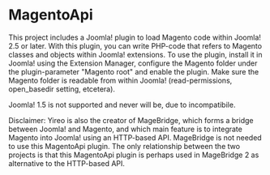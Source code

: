 MagentoApi
==========

This project includes a Joomla! plugin to load Magento code within Joomla! 2.5 or later. With this plugin, you can write
PHP-code that refers to Magento classes and objects within Joomla! extensions. To use the plugin, install it in Joomla!
using the Extension Manager, configure the Magento folder under the plugin-parameter "Magento root" and enable the plugin.
Make sure the Magento folder is readable from within Joomla! (read-permissions, open_basedir setting, etcetera).

Joomla! 1.5 is not supported and never will be, due to incompatibile.

Disclaimer: Yireo is also the creator of MageBridge, which forms a bridge between Joomla! and Magento, and which main
feature is to integrate Magento into Joomla! using an HTTP-based API. MageBridge is not needed to use this MagentoApi
plugin. The only relationship between the two projects is that this MagentoApi plugin is perhaps used in MageBridge 2 as
alternative to the HTTP-based API.
